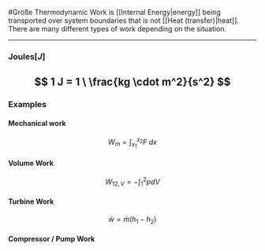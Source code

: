 #Größe
Thermodynamic Work is [[Internal Energy|energy]] being transported over system boundaries that is not [[Heat (transfer)|heat]]. There are many different types of work depending on the situation. 

----
### Joules\[$J$]
$$
1 J = 1 \ \frac{kg \cdot m^2}{s^2}
$$
---

### Examples
#### Mechanical work
$$W_m = \int_{x_1}^{x_2}{F \ dx} $$

#### Volume Work
$$W_{12, V} = -\int_1^2 pdV$$

#### Turbine Work
$$\dot{w} = \dot{m}(h_1-h_2)$$

#### Compressor / Pump Work